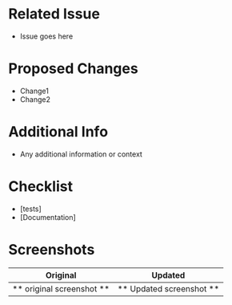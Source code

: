 # Related Issue
- Issue goes here

# Proposed Changes
- Change1
- Change2

# Additional Info
- Any additional information or context

# Checklist

- [tests]
- [Documentation]

# Screenshots

Original                 | Updated
:-------------------------:|:-----------------------:
** original screenshot ** | ** Updated screenshot **

